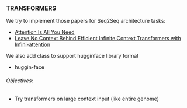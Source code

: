 ### TRANSFORMERS 

We try to implement those papers for Seq2Seq architecture tasks: 
- [Attention Is All You Need](./paper/1706.03762v7.pdf)
- [Leave No Context Behind:Efficient Infinite Context Transformers with Infini-attention](./paper/2404.07143v2.pdf)

We also add class to support hugginface library format
- huggin-face

###### Objectives: 
- Try transformers on large context input (like entire genome)